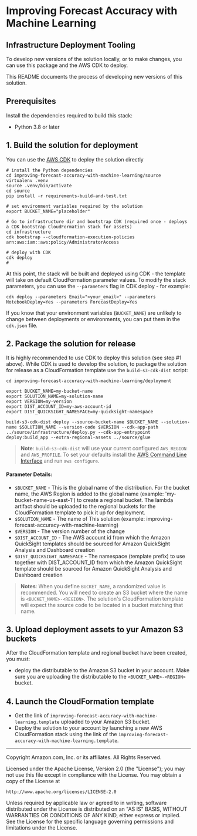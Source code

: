 # Improving Forecast Accuracy with Machine Learning
## Infrastructure Deployment Tooling

To develop new versions of the solution locally, or to make changes, you can use this package and the AWS CDK to deploy.
   
This README documents the process of developing new versions of this solution.

## Prerequisites

Install the dependencies required to build this stack: 

- Python 3.8 or later
 
## 1. Build the solution for deployment

You can use the [AWS CDK](https://aws.amazon.com/cdk/) to deploy the solution directly

```shell script
# install the Python dependencies 
cd improving-forecast-accuracy-with-machine-learning/source
virtualenv .venv 
source .venv/bin/activate
cd source
pip install -r requirements-build-and-test.txt

# set environment variables required by the solution
export BUCKET_NAME="placeholder"

# Go to infrastructure dir and bootstrap CDK (required once - deploys a CDK bootstrap CloudFormation stack for assets)
cd infrastructure
cdk bootstrap --cloudformation-execution-policies arn:aws:iam::aws:policy/AdministratorAccess

# deploy with CDK
cdk deploy
# 
```

At this point, the stack will be built and deployed using CDK - the template will take on default CloudFormation
parameter values. To modify the stack parameters, you can use the `--parameters` flag in CDK deploy - for example:

```shell script
cdk deploy --parameters Email="<your_email>" --parameters NotebookDeploy=Yes --parameters ForecastDeploy=Yes
``` 

If you know that your environment variables (`BUCKET_NAME`) are unlikely to change between 
deployments or environments, you can put them in the `cdk.json` file. 

## 2. Package the solution for release 

It is highly recommended to use CDK to deploy this solution (see step #1 above). While CDK is used to develop the
solution, to package the solution for release as a CloudFormation template use the `build-s3-cdk-dist` script:

```
cd improving-forecast-accuracy-with-machine-learning/deployment 

export BUCKET_NAME=my-bucket-name
export SOLUTION_NAME=my-solution-name
export VERSION=my-version
export DIST_ACCOUNT_ID=my-aws-account-id
export DIST_QUICKSIGHT_NAMESPACE=my-quicksight-namespace

build-s3-cdk-dist deploy --source-bucket-name $BUCKET_NAME --solution-name $SOLUTION_NAME --version-code $VERSION --cdk-app-path ../source/infrastructure/deploy.py --cdk-app-entrypoint deploy:build_app --extra-regional-assets ../source/glue 
```

> **Note**: `build-s3-cdk-dist` will use your current configured `AWS_REGION` and `AWS_PROFILE`. To set your defaults
install the [AWS Command Line Interface](https://aws.amazon.com/cli/) and run `aws configure`.

#### Parameter Details:
 
- `$BUCKET_NAME` - This is the global name of the distribution. For the bucket name, the AWS Region is added to
the global name (example: 'my-bucket-name-us-east-1') to create a regional bucket. The lambda artifact should be
uploaded to the regional buckets for the CloudFormation template to pick it up for deployment.
- `$SOLUTION_NAME` - The name of This solution (example: improving-forecast-accuracy-with-machine-learning)
- `$VERSION` - The version number of the change
- `$DIST_ACCOUNT_ID` - The AWS account id from which the Amazon QuickSight templates should be sourced for Amazon
QuickSight Analysis and Dashboard creation
- `$DIST_QUICKSIGHT_NAMESPACE` - The namespace (template prefix) to use together with DIST_ACCOUNT_ID from which the 
Amazon QuickSight template should be sourced for Amazon QuickSight Analysis and Dashboard creation

> **Notes**: When you define `BUCKET_NAME`, a randomized value is recommended. You will need to create an S3 bucket
> where the name is `<BUCKET_NAME>-<REGION>`. The solution's CloudFormation template will expect the source code to be 
> located in a bucket matching that name.  

## 3. Upload deployment assets to yur Amazon S3 buckets

After the CloudFormation template and regional bucket have been created, you must:

- deploy the distributable to the Amazon S3 bucket in your account. Make sure you are uploading the distributable to the 
`<BUCKET_NAME>-<REGION>` bucket.

## 4. Launch the CloudFormation template

* Get the link of `improving-forecast-accuracy-with-machine-learning.template` uploaded to your Amazon S3 bucket.
* Deploy the solution to your account by launching a new AWS CloudFormation stack using the link of the 
`improving-forecast-accuracy-with-machine-learning.template`.


***

Copyright Amazon.com, Inc. or its affiliates. All Rights Reserved.

Licensed under the Apache License, Version 2.0 (the "License");
you may not use this file except in compliance with the License.
You may obtain a copy of the License at

    http://www.apache.org/licenses/LICENSE-2.0

Unless required by applicable law or agreed to in writing, software
distributed under the License is distributed on an "AS IS" BASIS,
WITHOUT WARRANTIES OR CONDITIONS OF ANY KIND, either express or implied.
See the License for the specific language governing permissions and
limitations under the License.
